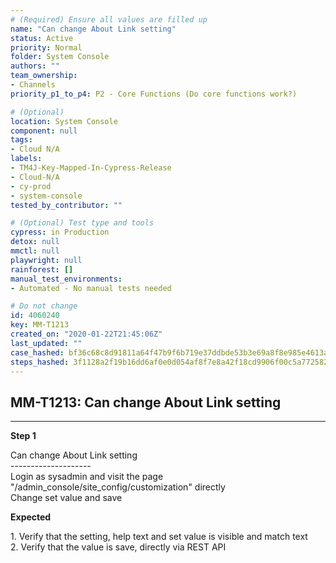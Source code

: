 ```yaml
---
# (Required) Ensure all values are filled up
name: "Can change About Link setting"
status: Active
priority: Normal
folder: System Console
authors: ""
team_ownership:
- Channels
priority_p1_to_p4: P2 - Core Functions (Do core functions work?)

# (Optional)
location: System Console
component: null
tags:
- Cloud N/A
labels:
- TM4J-Key-Mapped-In-Cypress-Release
- Cloud-N/A
- cy-prod
- system-console
tested_by_contributor: ""

# (Optional) Test type and tools
cypress: in Production
detox: null
mmctl: null
playwright: null
rainforest: []
manual_test_environments:
- Automated - No manual tests needed

# Do not change
id: 4060240
key: MM-T1213
created_on: "2020-01-22T21:45:06Z"
last_updated: ""
case_hashed: bf36c68c8d91811a64f47b9f6b719e37ddbde53b3e69a8f8e985e4613a0da57600d6019465491e0e6bd13c59032f797f
steps_hashed: 3f1128a2f19b16dd6af0e0d054af8f7e8a42f18cd9906f00c5a772582525a6dd1cf012273e755258be2ee9eb1e6c5d74
---
```


<!-- (Auto-generated) Based on frontmatter's "key" and "name" -->

## MM-T1213: Can change About Link setting

---

**Step 1**

Can change About Link setting\
\--------------------\
Login as sysadmin and visit the page "/admin\_console/site\_config/customization" directly\
Change set value and save

**Expected**

1\. Verify that the setting, help text and set value is visible and match text\
2\. Verify that the value is save, directly via REST API
